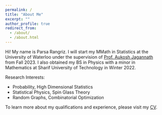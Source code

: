 ```yaml
---
permalink: /
title: "About Me"
excerpt: ""
author_profile: true
redirect_from: 
  - /about/
  - /about.html
---
```

Hi! My name is Parsa Rangriz. I will start my MMath in Statistics at the University of Waterloo under the supervision of [Prof. Aukosh Jagannath](https://www.math.uwaterloo.ca/~a3jagann/) from Fall 2023. I also obtained my BS in Physics with a minor in Mathematics at Sharif University of Technology in Winter 2022. 

Research Interests:
* Probability, High Dimensional Statistics
* Statistical Physics, Spin Glass Theory
* Random Graphs, Combinatorial Optimization

To learn more about my qualifications and experience, please visit my [CV](/cv).
